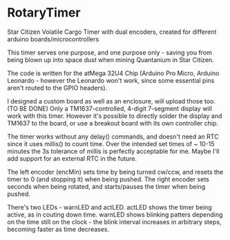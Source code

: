 # RotaryTimer
Star Citizen Volatile Cargo Timer with dual encoders, created for different arduino boards/microcontrollers

This timer serves one purpose, and one purpose only - saving you from being blown up into space dust when mining Quantanium in Star Citizen.

The code is written for the atMega 32U4 Chip (Arduino Pro Micro, Arduino Leonardo - however the Leonardo won't work,
since some essential pins aren't routed to the GPIO headers).

I designed a custom board as well as an enclosure, will upload those too.
(TO BE DONE)
Only a TM1637-controlled, 4-digit 7-segment display will work with this timer.
However it's possible to directly solder the display and TM1637 to the board, or use a breakout board with its own controller chip.


The timer works without any delay() commands, and doesn't need an RTC since it uses millis() to count time.
Over the intended set times of ~ 10-15 minutes the 3s tolerance of millis is perfectly acceptable for me. Maybe I'll add support for an external RTC in the future.

The left encoder (encMin) sets time by being turned cw/ccw, and resets the timer to 0 (and stopping it) when being pushed.
The right encoder sets seconds when being rotated, and starts/pauses the timer when being pushed.

There's two LEDs - warnLED and actLED.
actLED shows the timer being active, as in couting down time.
warnLED shows blinking patters depending on the time still on the clock - the blink interval increases in arbitrary steps, becoming faster as time decreases.
